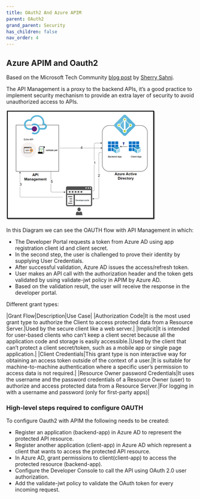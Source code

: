 ```yaml
---
title: OAuth2 And Azure APIM
parent: OAuth2
grand_parent: Security
has_children: false
nav_order: 4
---
```


## Azure APIM and Oauth2

Based on the Microsoft Tech Community [blog post](https://techcommunity.microsoft.com/t5/azure-paas-blog/protect-api-s-using-oauth-2-0-in-apim/ba-p/2309538) by [Sherry Sahni](https://techcommunity.microsoft.com/t5/user/viewprofilepage/user-id/799624).

The API Management is a proxy to the backend APIs, it’s a good practice to implement security mechanism to provide an extra layer of security to avoid unauthorized access to APIs.

 ![Diagram showing APIM and OAuth 2.0](../../assets/images/oauth2-apim.png)

 In this Diagram we can see the OAUTH flow with API Management in which:

- The Developer Portal requests a token from Azure AD using app registration client id and client secret.
- In the second step, the user is challenged to prove their identity by supplying User Credentials.
- After successful validation, Azure AD issues the access/refresh token.
- User makes an API call with the authorization header and the token gets validated by using validate-jwt policy in APIM by Azure AD.
- Based on the validation result, the user will receive the response in the developer portal.

Different grant types:
 
|Grant Flow|Description|Use Case|
|Authorization Code|It is the most used grant type to authorize the Client to access protected data from a Resource Server.|Used by the secure client like a web server.|
|Implicit|It is intended for user-based clients who can’t keep a client secret because all the application code and storage is easily accessible.|Used by the client that can’t protect a client secret/token, such as a mobile app or single page application.|
|Client Credentials|This grant type is non interactive way for obtaining an access token outside of the context of a user.|It is suitable for machine-to-machine authentication where a specific user’s permission to access data is not required.|
|Resource Owner password Credentials|It uses the username and the password credentials of a Resource Owner (user) to authorize and access protected data from a Resource Server.|For logging in with a username and password (only for first-party apps)|

### High-level steps required to configure OAUTH

To configure Oauth2 with APIM the following needs to be created:

- Register an application (backend-app) in Azure AD to represent the protected API resource.​
- Register another application (client-app) in Azure AD which represent a client that wants to access the protected API resource.​
- In Azure AD, grant permissions to client(client-app) to access the protected resource (backend-app).​
- Configure the Developer Console to call the API using OAuth 2.0 user authorization.​
- Add the validate-jwt policy to validate the OAuth token for every incoming request.​​